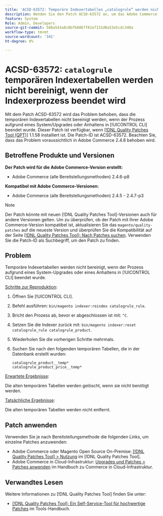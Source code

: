 ```yaml
---
title: 'ACSD-63572: Temporäre Indexertabellen „catalogrule“ werden nicht bereinigt, wenn der Indexerprozess beendet wird'
description: Wenden Sie den Patch ACSD-63572 an, um das Adobe Commerce-Problem zu beheben, bei dem die Indexertabellen nicht bereinigt werden, wenn der Prozess aufgrund eines System-Upgrades oder -Stopps in [!UICONTROL CLI] beendet wurde.
feature: System
Role: Admin, Developers
source-git-commit: 588a543a8c0bfb8067f81e7131d0a53e5cdc340a
workflow-type: tm+mt
source-wordcount: '341'
ht-degree: 0%

---
```



# ACSD-63572: `catalogrule` temporären Indexertabellen werden nicht bereinigt, wenn der Indexerprozess beendet wird

Mit dem Patch ACSD-63572 wird das Problem behoben, dass die temporären Indexertabellen nicht bereinigt werden, wenn der Prozess aufgrund eines System/Upgrades oder Anhaltens in [!UICONTROL CLI] beendet wurde. Dieser Patch ist verfügbar, wenn [[!DNL Quality Patches Tool (QPT)]](/help/tools/quality-patches-tool/quality-patches-tool-to-self-serve-quality-patches.md) 1.1.58 installiert ist. Die Patch-ID ist ACSD-63572. Beachten Sie, dass das Problem voraussichtlich in Adobe Commerce 2.4.8 behoben wird.

## Betroffene Produkte und Versionen

**Der Patch wird für die Adobe Commerce-Version erstellt:**

* Adobe Commerce (alle Bereitstellungsmethoden) 2.4.6-p8

**Kompatibel mit Adobe Commerce-Versionen:**

* Adobe Commerce (alle Bereitstellungsmethoden) 2.4.5 - 2.4.7-p3

>[!NOTE]
>
>Der Patch könnte mit neuen [!DNL Quality Patches Tool]-Versionen auch für andere Versionen gelten. Um zu überprüfen, ob der Patch mit Ihrer Adobe Commerce-Version kompatibel ist, aktualisieren Sie das `magento/quality-patches` auf die neueste Version und überprüfen Sie die Kompatibilität auf der Seite [[!DNL Quality Patches Tool]: Nach Patches suchen](https://experienceleague.adobe.com/tools/commerce-quality-patches/index.html?lang=de). Verwenden Sie die Patch-ID als Suchbegriff, um den Patch zu finden.

## Problem

Temporäre Indexertabellen werden nicht bereinigt, wenn der Prozess aufgrund eines System-Upgrades oder eines Anhaltens in [!UICONTROL CLI] beendet wurde.

<u>Schritte zur Reproduktion</u>:

1. Öffnen Sie [!UICONTROL CLI].
1. Befehl ausführen: `bin/magento indexer:reindex catalogrule_rule`.
1. Bricht den Prozess ab, bevor er abgeschlossen ist mit: `^C`.
1. Setzen Sie die Indexer zurück mit: `bin/magento indexer:reset catalogrule_rule catalogrule_product`.
1. Wiederholen Sie die vorherigen Schritte mehrmals.
1. Suchen Sie nach den folgenden temporären Tabellen, die in der Datenbank erstellt wurden:

   ```
   catalogrule_product__temp*
   catalogrule_product_price__temp*
   ```

<u>Erwartete Ergebnisse</u>:

Die alten temporären Tabellen werden gelöscht, wenn sie nicht benötigt werden.

<u>Tatsächliche Ergebnisse</u>:

Die alten temporären Tabellen werden nicht entfernt.

## Patch anwenden

Verwenden Sie je nach Bereitstellungsmethode die folgenden Links, um einzelne Patches anzuwenden:

* Adobe Commerce oder Magento Open Source On-Premise: [[!DNL Quality Patches Tool] > Nutzung](/help/tools/quality-patches-tool/usage.md) im [!DNL Quality Patches Tool].
* Adobe Commerce in Cloud-Infrastruktur: [Upgrades und Patches > Patches anwenden](https://experienceleague.adobe.com/docs/commerce-cloud-service/user-guide/develop/upgrade/apply-patches.html?lang=de) im Handbuch zu Commerce in Cloud-Infrastruktur.

## Verwandtes Lesen

Weitere Informationen zu [!DNL Quality Patches Tool] finden Sie unter:

* [[!DNL Quality Patches Tool]: Ein Self-Service-Tool für hochwertige Patches](/help/tools/quality-patches-tool/quality-patches-tool-to-self-serve-quality-patches.md) im Tools-Handbuch.
